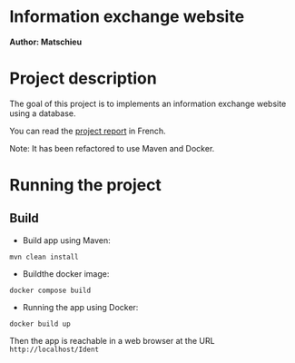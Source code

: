 Information exchange website
==============

**Author: Matschieu**

# Project description

The goal of this project is to implements an information exchange website using a database.

You can read the [project report](doc/rapport.md) in French.

Note: It has been refactored to use Maven and Docker.

# Running the project

## Build

* Build app using Maven:
```
mvn clean install
```

* Buildthe docker image:
```
docker compose build
```

* Running the app using Docker:
```
docker build up
```

Then the app is reachable in a web browser at the URL `http://localhost/Ident`